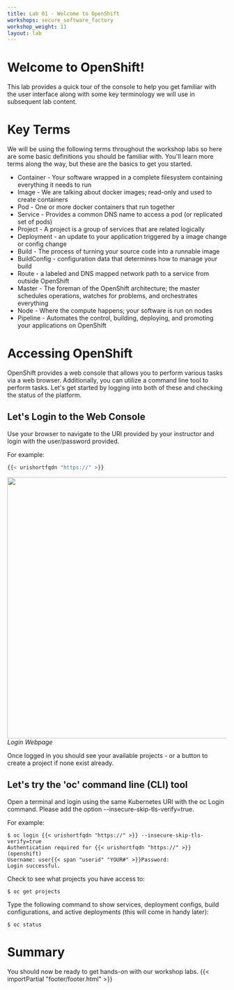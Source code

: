```yaml
---
title: Lab 01 - Welcome to OpenShift
workshops: secure_software_factory
workshop_weight: 11
layout: lab
---
```

# Welcome to OpenShift!
This lab provides a quick tour of the console to help you get familiar with the user interface along with some key terminology we will use in subsequent lab content.

# Key Terms
We will be using the following terms throughout the workshop labs so here are some basic definitions you should be familiar with. You'll learn more terms along the way, but these are the basics to get you started.

* Container - Your software wrapped in a complete filesystem containing everything it needs to run
* Image - We are talking about docker images; read-only and used to create containers
* Pod - One or more docker containers that run together
* Service - Provides a common DNS name to access a pod (or replicated set of pods)
* Project - A project is a group of services that are related logically
* Deployment - an update to your application triggered by a image change or config change
* Build - The process of turning your source code into a runnable image
* BuildConfig - configuration data that determines how to manage your build
* Route - a labeled and DNS mapped network path to a service from outside OpenShift
* Master - The foreman of the OpenShift architecture; the master schedules operations, watches for problems, and orchestrates everything
* Node - Where the compute happens; your software is run on nodes
* Pipeline - Automates the control, building, deploying, and promoting your applications on OpenShift

# Accessing OpenShift
OpenShift provides a web console that allows you to perform various tasks via a web browser.  Additionally, you can utilize a command line tool to perform tasks.  Let's get started by logging into both of these and checking the status of the platform.

## Let's Login to the Web Console
Use your browser to navigate to the URI provided by your instructor and login with the user/password provided.  

For example:

```bash
{{< urishortfqdn "https://" >}}
```

<img src="../images/ocp-login.png" width="600"><br/>
*Login Webpage*

Once logged in you should see your available projects - or a button to create a project if none exist already.

## Let's try the 'oc' command line (CLI) tool
Open a terminal and login using the same Kubernetes URI with the oc Login command.  Please add the option --insecure-skip-tls-verify=true.

For example:

```
$ oc login {{< urishortfqdn "https://" >}} --insecure-skip-tls-verify=true
Authentication required for {{< urishortfqdn "https://" >}} (openshift)
Username: user{{< span "userid" "YOUR#" >}}Password:
Login successful.
```

Check to see what projects you have access to:

```
$ oc get projects
```

Type the following command to show services, deployment configs, build configurations, and active deployments (this will come in handy later):

```
$ oc status
```

# Summary
You should now be ready to get hands-on with our workshop labs.
{{< importPartial "footer/footer.html" >}}
